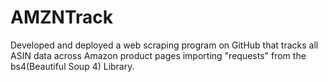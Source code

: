 # AMZNTrack
Developed and deployed a web scraping program on GitHub that tracks all ASIN data across Amazon product pages importing "requests" from the bs4(Beautiful Soup 4) Library.
